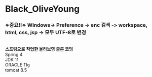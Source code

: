 # Black_OliveYoung
### ※중요!!※ Windows-> Preference -> enc 검색 -> workspace, html, css, jsp -> 모두 UTF-8로 변경 <br>
<br>
<b>스프링으로 작업한 올리브영 클론 코딩</b><br>
Spring 4<br>
JDK 11<br>
ORACLE 11g<br>
tomcat 8.5<br>

